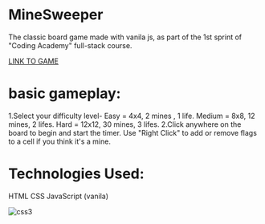 # MineSweeper
The classic board game made with vanila js, as part of the 1st sprint of "Coding Academy" full-stack course.

<a href="https://eylonf.github.io/MineSweeper/" target="blank">LINK TO GAME</a>

# basic gameplay:
1.Select your difficulty level-
Easy = 4x4, 2 mines , 1 life.
Medium = 8x8, 12 mines, 2 lifes.
Hard = 12x12, 30 mines, 3 lifes.
2.Click anywhere on the board to begin and start the timer. 
Use "Right Click" to add or remove flags to a cell if you think it's a mine.

# Technologies Used:
HTML
CSS
JavaScript (vanila)

<img src="https://res.cloudinary.com/eylonf/image/upload/v1647339368/%D7%A6%D7%99%D7%9C%D7%95%D7%9D_%D7%9E%D7%A1%D7%9A_nfulqc.png" alt="css3"/>
